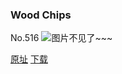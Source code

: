 ### Wood Chips
No.516
![图片不见了~~~](https://imgs.xkcd.com/comics/wood_chips.png)

[原址](https://xkcd.com//516) [下载](https://imgs.xkcd.com/comics/wood_chips.png)

